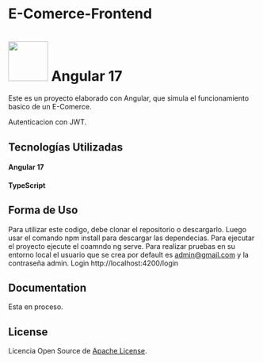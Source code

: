 # E-Comerce-Frontend

# <img src="https://upload.wikimedia.org/wikipedia/commons/thumb/c/cf/Angular_full_color_logo.svg/2048px-Angular_full_color_logo.svg.png" width="80" height="80"> Angular 17

Este es un proyecto elaborado con Angular, que simula el funcionamiento basico de un E-Comerce.

Autenticacion con JWT.

## Tecnologías Utilizadas

#### Angular 17
#### TypeScript

## Forma de Uso

Para utilizar este codigo, debe clonar el repositorio o descargarlo. Luego usar el comando npm install para descargar las dependecias.
Para ejecutar el proyecto ejecute el coamndo ng serve.
Para realizar pruebas en su entorno local el usuario que se crea por default es admin@gmail.com y la contraseña admin.
Login http://localhost:4200/login

## Documentation

Esta en proceso.

## License

Licencia Open Source de [Apache License](https://www.apache.org/licenses/LICENSE-2.0).

